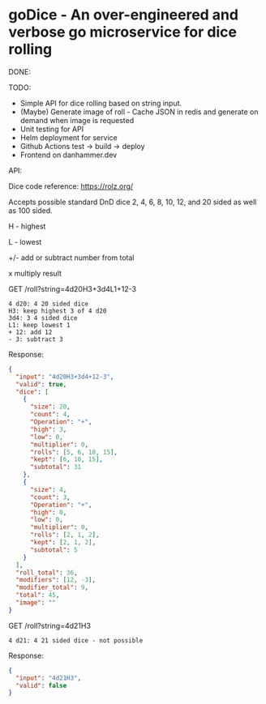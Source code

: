 # goDice - An over-engineered and verbose go microservice for dice rolling

DONE:

TODO:

- Simple API for dice rolling based on string input.
- (Maybe) Generate image of roll - Cache JSON in redis and generate on demand when image is requested
- Unit testing for API
- Helm deployment for service
- Github Actions test -> build -> deploy
- Frontend on danhammer.dev

API:

Dice code reference: https://rolz.org/

Accepts possible standard DnD dice 2, 4, 6, 8, 10, 12, and 20 sided as well as 100 sided.

H - highest

L - lowest

+/- add or subtract number from total

x multiply result

GET /roll?string=4d20H3+3d4L1+12-3

    4 d20: 4 20 sided dice
    H3: keep highest 3 of 4 d20
    3d4: 3 4 sided dice
    L1: keep lowest 1
    + 12: add 12
    - 3: subtract 3

Response:

```json
{
  "input": "4d20H3+3d4+12-3",
  "valid": true,
  "dice": [
    {
      "size": 20,
      "count": 4,
      "Operation": "+",
      "high": 3,
      "low": 0,
      "multiplier": 0,
      "rolls": [5, 6, 10, 15],
      "kept": [6, 10, 15],
      "subtotal": 31
    },
    {
      "size": 4,
      "count": 3,
      "Operation": "+",
      "high": 0,
      "low": 0,
      "multiplier": 0,
      "rolls": [2, 1, 2],
      "kept": [2, 1, 2],
      "subtotal": 5
    }
  ],
  "roll_total": 36,
  "modifiers": [12, -3],
  "modifier_total": 9,
  "total": 45,
  "image": ""
}
```

GET /roll?string=4d21H3

    4 d21: 4 21 sided dice - not possible

Response:

```json
{
  "input": "4d21H3",
  "valid": false
}
```
